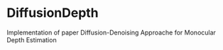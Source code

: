 # DiffusionDepth
Implementation of paper Diffusion-Denoising Approache for Monocular Depth Estimation
